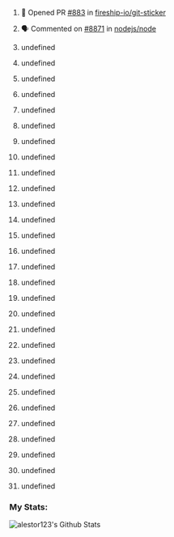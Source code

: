 1. 💪 Opened PR [#883](https://github.com//fireship-io/git-sticker/pull/883) in [fireship-io/git-sticker](https://github.com//fireship-io/git-sticker)

2. 🗣 Commented on [#8871](https://github.com//nodejs/node/issues/8871) in [nodejs/node](https://github.com//nodejs/node)

3. undefined
4. undefined
5. undefined

6. undefined

7. undefined

8. undefined
9. undefined
10. undefined
11. undefined
12. undefined

13. undefined


14. undefined
15. undefined
16. undefined
17. undefined
18. undefined
19. undefined
20. undefined
21. undefined


22. undefined

23. undefined

24. undefined
25. undefined


26. undefined
27. undefined
28. undefined
29. undefined
30. undefined
31. undefined
<!--END_SECTION:activity-->

### My Stats:
<img align="left" alt="alestor123's Github Stats" src="https://github-readme-stats.vercel.app/api?username=alestor123&show_icons=true&theme=dark" />
